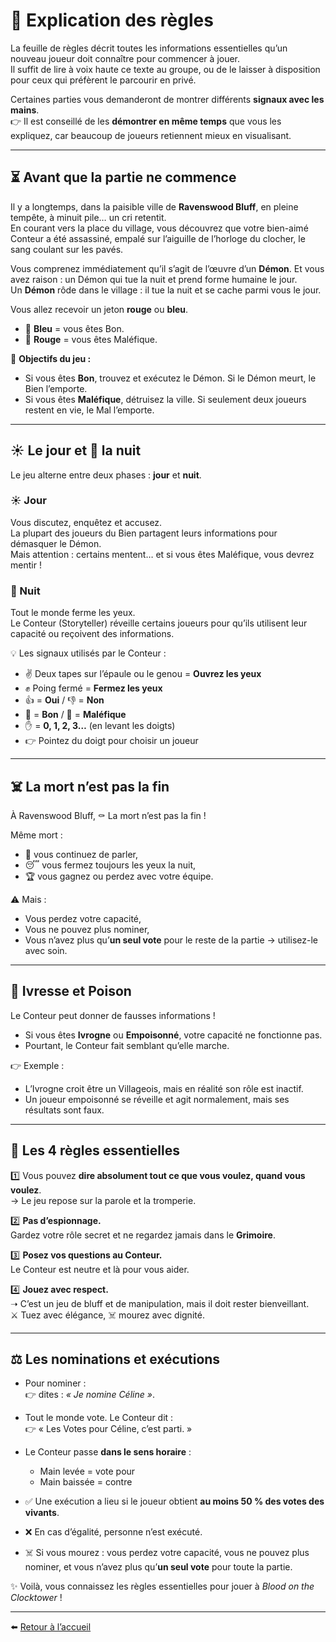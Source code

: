 # 📜 Explication des règles  

La feuille de règles décrit toutes les informations essentielles qu’un nouveau joueur doit connaître pour commencer à jouer.  
Il suffit de lire à voix haute ce texte au groupe, ou de le laisser à disposition pour ceux qui préfèrent le parcourir en privé.  

Certaines parties vous demanderont de montrer différents **signaux avec les mains**.  
👉 Il est conseillé de les **démontrer en même temps** que vous les expliquez, car beaucoup de joueurs retiennent mieux en visualisant.  

---

## ⏳ Avant que la partie ne commence  

Il y a longtemps, dans la paisible ville de **Ravenswood Bluff**, en pleine tempête, à minuit pile… un cri retentit.  
En courant vers la place du village, vous découvrez que votre bien-aimé Conteur a été assassiné, empalé sur l’aiguille de l’horloge du clocher, le sang coulant sur les pavés.  

Vous comprenez immédiatement qu’il s’agit de l’œuvre d’un **Démon**. Et vous avez raison : un Démon qui tue la nuit et prend forme humaine le jour.  
Un **Démon** rôde dans le village : il tue la nuit et se cache parmi vous le jour. 

Vous allez recevoir un jeton **rouge** ou **bleu**.  
- 🔵 **Bleu** = vous êtes Bon.  
- 🔴 **Rouge** = vous êtes Maléfique.  

🎯 **Objectifs du jeu :**  
- Si vous êtes **Bon**, trouvez et exécutez le Démon. Si le Démon meurt, le Bien l’emporte.  
- Si vous êtes **Maléfique**, détruisez la ville. Si seulement deux joueurs restent en vie, le Mal l’emporte.  

---

## ☀️ Le jour et 🌙 la nuit  

Le jeu alterne entre deux phases : **jour** et **nuit**.  

### ☀️ Jour  
Vous discutez, enquêtez et accusez.  
La plupart des joueurs du Bien partagent leurs informations pour démasquer le Démon.  
Mais attention : certains mentent… et si vous êtes Maléfique, vous devrez mentir !  

### 🌙 Nuit  
Tout le monde ferme les yeux.  
Le Conteur (Storyteller) réveille certains joueurs pour qu’ils utilisent leur capacité ou reçoivent des informations.  

💡 Les signaux utilisés par le Conteur :  
- ✌️ Deux tapes sur l’épaule ou le genou = **Ouvrez les yeux**  
- ✊ Poing fermé = **Fermez les yeux**  
- 👍 = **Oui** / 👎 = **Non**  
- 🫱 = **Bon** / 🫲 = **Maléfique**  
- ✋ = **0, 1, 2, 3…** (en levant les doigts)  
- 👉 Pointez du doigt pour choisir un joueur  

---

## ☠️ La mort n’est pas la fin  

À Ravenswood Bluff, ⚰️ La mort n’est pas la fin !

Même mort :  
- 💬 vous continuez de parler,  
- 😴 vous fermez toujours les yeux la nuit,  
- 🏆 vous gagnez ou perdez avec votre équipe.  

⚠️ Mais :  
- Vous perdez votre capacité,  
- Vous ne pouvez plus nominer,  
- Vous n’avez plus qu’**un seul vote** pour le reste de la partie → utilisez-le avec soin.  

---

## 🍻  Ivresse et Poison  

Le Conteur peut donner de fausses informations !  
- Si vous êtes **Ivrogne** ou **Empoisonné**, votre capacité ne fonctionne pas.  
- Pourtant, le Conteur fait semblant qu’elle marche.  

👉 Exemple :  
- L’Ivrogne croit être un Villageois, mais en réalité son rôle est inactif.  
- Un joueur empoisonné se réveille et agit normalement, mais ses résultats sont faux.  

---

## 🔑 Les 4 règles essentielles  

1️⃣ Vous pouvez **dire absolument tout ce que vous voulez, quand vous voulez**.  
   → Le jeu repose sur la parole et la tromperie.  

2️⃣ **Pas d’espionnage.**  
   Gardez votre rôle secret et ne regardez jamais dans le **Grimoire**.  

3️⃣ **Posez vos questions au Conteur.**  
   Le Conteur est neutre et là pour vous aider.  

4️⃣ **Jouez avec respect.**  
   ➝ C’est un jeu de bluff et de manipulation, mais il doit rester bienveillant.  
   ⚔️ Tuez avec élégance, ☠️ mourez avec dignité.  

---

## ⚖️ Les nominations et exécutions  

- Pour nominer :  
  👉 dites : *« Je nomine Céline »*.

- Tout le monde vote. Le Conteur dit :  
  👉 « Les Votes pour Céline, c’est parti. »  

- Le Conteur passe **dans le sens horaire** :  
  - Main levée = vote pour  
  - Main baissée = contre  

- ✅ Une exécution a lieu si le joueur obtient **au moins 50 % des votes des vivants**.  
- ❌ En cas d’égalité, personne n’est exécuté. 
- ☠️ Si vous mourez : vous perdez votre capacité, vous ne pouvez plus nominer, et vous n’avez plus qu’**un seul vote** pour toute la partie.  

✨ Voilà, vous connaissez les règles essentielles pour jouer à *Blood on the Clocktower* !  

---

⬅️ [Retour à l’accueil](README.md)
